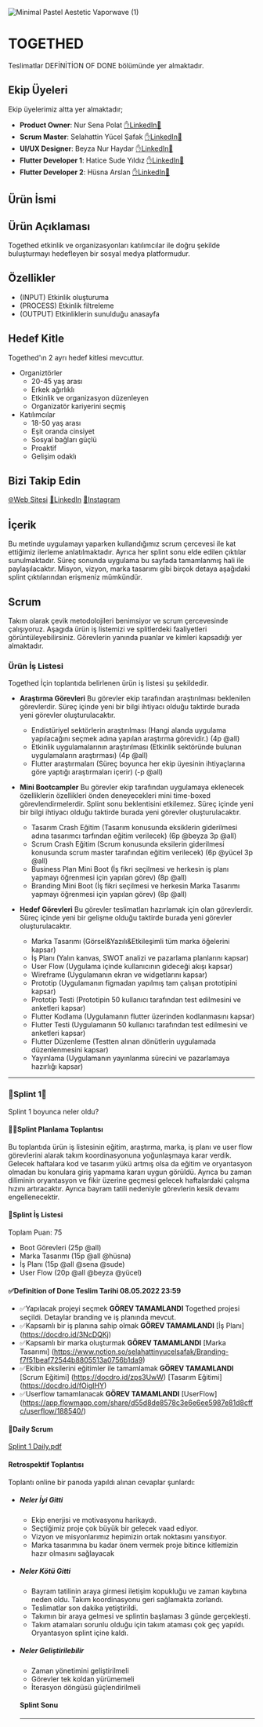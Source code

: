 ![Minimal Pastel Aestetic Vaporwave (1)](https://user-images.githubusercontent.com/101826260/167450930-43d7efb7-9efc-4450-ae98-9f6efb02564f.png)

# **TOGETHED**
Teslimatlar DEFİNİTİON OF DONE bölümünde yer almaktadır.

## **Ekip Üyeleri**
Ekip üyelerimiz altta yer almaktadır;
- **Product Owner**: Nur Sena Polat [✋LinkedIn💼](https://www.linkedin.com/in/nursenapolat/)
- **Scrum Master**: Selahattin Yücel Şafak [✋LinkedIn💼](https://www.linkedin.com/in/selahattinyucelsafak/)
- **UI/UX Designer**: Beyza Nur Haydar [✋LinkedIn💼](https://www.linkedin.com/in/beyzanurhaydar4/)
- **Flutter Developer 1**: Hatice Sude Yıldız [✋LinkedIn💼](https://www.linkedin.com/in/hatice-sude-yildiz-03b36421b/)
- **Flutter Developer 2**: Hüsna Arslan [✋LinkedIn💼](https://www.linkedin.com/in/h%C3%BCsna-arslan-b442201a6/)

## **Ürün İsmi**

## **Ürün Açıklaması**
Togethed etkinlik ve organizasyonları katılımcılar ile doğru şekilde buluşturmayı hedefleyen bir sosyal medya platformudur. <br/>


## **Özellikler**
- (INPUT) Etkinlik oluşturuma
- (PROCESS) Etkinlik filtreleme
- (OUTPUT) Etkinliklerin sunulduğu anasayfa

## **Hedef Kitle**
Togethed'ın 2 ayrı hedef kitlesi mevcuttur.
- Organiztörler
  - 20-45 yaş arası
  - Erkek ağırlıklı
  - Etkinlik ve organizasyon düzenleyen
  - Organizatör kariyerini seçmiş
- Katılımcılar
  - 18-50 yaş arası
  - Eşit oranda cinsiyet
  - Sosyal bağları güçlü
  - Proaktif
  - Gelişim odaklı
## **Bizi Takip Edin**
[🌐Web Sitesi](www.togethed.com)
[💼LinkedIn](https://www.linkedin.com/company/togethed)
[📸Instagram](https://www.instagram.com/togethed/)

## **İçerik**
Bu metinde uygulamayı yaparken kullandığımız scrum çercevesi ile kat ettiğimiz ilerleme anlatılmaktadır. Ayrıca her splint sonu elde edilen çıktılar sunulmaktadır. Süreç sonunda uygulama bu sayfada tamamlanmış hali ile paylaşılacaktır. Misyon, vizyon, marka tasarımı gibi birçok detaya aşağıdaki splint çıktılarından erişmeniz mümkündür.

## **Scrum**
Takım olarak çevik metodolojileri benimsiyor ve scrum çercevesinde çalışıyoruz. Aşagıda ürün iş listemizi ve splitlerdeki faaliyetleri görüntüleyebilirsiniz. Görevlerin yanında puanlar ve kimleri kapsadığı yer almaktadır.
### **Ürün İş Listesi**
Togethed İçin toplantıda belirlenen ürün iş listesi şu şekildedir.
- **Araştırma Görevleri** Bu görevler ekip tarafından araştırılması beklenilen görevlerdir. Süreç içinde yeni bir bilgi ihtiyacı olduğu taktirde burada yeni görevler oluşturulacaktır.
  - Endistüriyel sektörlerin araştırılması (Hangi alanda uygulama yapılacağını seçmek adına yapılan araştırma görevidir.) (4p @all)
  - Etkinlik uygulamalarının araştırılması (Etkinlik sektöründe bulunan uygulamaların araştırması) (4p @all)
  - Flutter araştırmaları (Süreç boyunca her ekip üyesinin ihtiyaçlarına göre yaptığı araştırmaları içerir) (-p @all)
- **Mini Bootcampler** Bu görevler ekip tarafından uygulamaya eklenecek özelliklerin özellikleri önden deneyecekleri mini time-boxed görevlendirmelerdir. Splint sonu beklentisini etkilemez. Süreç içinde yeni bir bilgi ihtiyacı olduğu taktirde burada yeni görevler oluşturulacaktır.
  - Tasarım Crash Eğitim (Tasarım konusunda eksiklerin giderilmesi adına tasarımcı tarfından eğitim verilecek) (6p @beyza 3p @all)
  - Scrum Crash Eğitim (Scrum konusunda eksilerin giderilmesi konusunda scrum master tarafından eğitim verilecek) (6p @yücel 3p @all)
  - Business Plan Mini Boot (İş fikri seçilmesi ve herkesin iş planı yapmayı öğrenmesi için yapılan görev) (8p @all)
  - Branding Mini Boot (İş fikri seçilmesi ve herkesin Marka Tasarımı yapmayı öğrenmesi için yapılan görev) (8p @all)

- **Hedef Görevleri** Bu görevler teslimatları hazırlamak için olan görevlerdir. Süreç içinde yeni bir gelişme olduğu taktirde burada yeni görevler oluşturulacaktır.
  - Marka Tasarımı (Görsel&Yazılı&Etkileşimli tüm marka öğelerini kapsar) 
  - İş Planı (Yalın kanvas, SWOT analizi ve pazarlama planlarını kapsar)
  - User Flow (Uygulama içinde kullanıcının gideceği akışı kapsar)
  - Wireframe (Uygulamanın ekran ve widgetlarını kapsar)
  - Prototip (Uygulamanın figmadan yapılmış tam çalışan prototipini kapsar)
  - Prototip Testi (Prototipin 50 kullanıcı tarafından test edilmesini ve anketleri kapsar)
  - Flutter Kodlama (Uygulamanın flutter üzerinden kodlanmasını kapsar)
  - Flutter Testi (Uygulamanın 50 kullanıcı tarafından test edilmesini ve anketleri kapsar)
  - Flutter Düzenleme (Testten alınan dönütlerin uygulamada düzenlenmesini kapsar)
  - Yayınlama (Uygulamanın yayınlanma sürecini ve pazarlamaya hazırlığı kapsar)



--------------------------------
### **🏁Splint 1🏁**
Splint 1 boyunca neler oldu?
  #### **🤝🏻Splint Planlama Toplantısı**
Bu toplantıda ürün iş listesinin eğitim, araştırma, marka, iş planı ve user flow görevlerini alarak takım koordinasyonuna yoğunlaşmaya karar verdik. Gelecek haftalara kod ve tasarım yükü artmış olsa da eğitim ve oryantasyon olmadan bu konulara giriş yapmama kararı uygun görüldü. Ayrıca bu zaman diliminin oryantasyon ve fikir üzerine geçmesi gelecek haftalardaki çalışma hızını artıracaktır. Ayrıca bayram tatili nedeniyle görevlerin kesik devamı engellenecektir.
  #### **📜Splint İş Listesi**
 Toplam Puan: 75
 - Boot Görevleri (25p @all)
 - Marka Tasarımı (15p @all @hüsna)
 - İş Planı (15p @all @sena @sude)
 - User Flow (20p @all @beyza @yücel)


  #### **✅Definition of Done Teslim Tarihi 08.05.2022 23:59**
- ✅Yapılacak projeyi seçmek 
**GÖREV TAMAMLANDI** Togethed projesi seçildi. Detaylar branding ve iş planında mevcut.
- ✅Kapsamlı bir iş planına sahip olmak 
**GÖREV TAMAMLANDI** [İş Planı] (https://docdro.id/3NcDQKj)
- ✅Kapsamlı bir marka oluşturmak
**GÖREV TAMAMLANDI** [Marka Tasarımı] (https://www.notion.so/selahattinyucelsafak/Branding-f7f51beaf72544b8805513a0756b1da9)
- ✅Ekibin eksilerini eğitimler ile tamamlamak
**GÖREV TAMAMLANDI** [Scrum Eğitimi] (https://docdro.id/zps3UwW) [Tasarım Eğitimi] (https://docdro.id/fOigIHY)
- ✅Userflow tamamlanacak
**GÖREV TAMAMLANDI** [UserFlow] (https://app.flowmapp.com/share/d55d8de8578c3e6e6ee5987e81d8cffc/userflow/188540/)
#### **📅Daily Scrum**
[Splint 1 Daily.pdf](https://github.com/Team102-null/Togethed/files/8653749/Splint.1.Daily.pdf)


  
  #### **Retrospektif Toplantısı**
  Toplantı online bir panoda yapıldı alınan cevaplar şunlardı:
- ##### **Neler İyi Gitti**
  -  Ekip enerjisi ve motivasyonu harikaydı.
  -  Seçtiğimiz proje çok büyük bir gelecek vaad ediyor.
  -  Vizyon ve misyonlarımız hepimizin ortak noktasını yansıtıyor.
  -  Marka tasarımına bu kadar önem vermek proje bitince kitlemizin hazır olmasını sağlayacak
- ##### **Neler Kötü Gitti**
  - Bayram tatilinin araya girmesi iletişim kopukluğu ve zaman kaybına neden oldu. Takım koordinasyonu geri sağlamakta zorlandı.
  - Teslimatlar son dakika yetiştirildi.
  - Takımın bir araya gelmesi ve splintin başlaması 3 günde gerçekleşti.
  - Takım atamaları sorunlu olduğu için takım ataması çok geç yapıldı. Oryantasyon splint içine kaldı.
- ##### **Neler Geliştirilebilir**
  - Zaman yönetimini geliştirilmeli
  - Görevler tek koldan yürümemeli
  - İterasyon döngüsü güçlendirilmeli
  #### **Splint Sonu**
  --------------------------------
